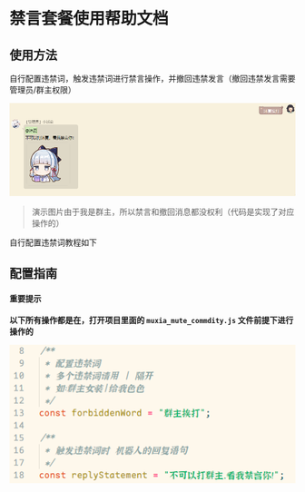 # 禁言套餐使用帮助文档

## 使用方法

自行配置违禁词，触发违禁词进行禁言操作，并撤回违禁发言（撤回违禁发言需要管理员/群主权限）

![](./imgs/muteCommdity/1.png)

> 演示图片由于我是群主，所以禁言和撤回消息都没权利（代码是实现了对应操作的）

自行配置违禁词教程如下

## 配置指南

#### 重要提示

**以下所有操作都是在，打开项目里面的 `muxia_mute_commdity.js` 文件前提下进行操作的**

![](./imgs/muteCommdity/2.png)
